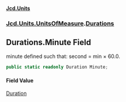#### [Jcd.Units](index 'index')
### [Jcd.Units.UnitsOfMeasure](Jcd.Units.UnitsOfMeasure 'Jcd.Units.UnitsOfMeasure').[Durations](Durations 'Jcd.Units.UnitsOfMeasure.Durations')

## Durations.Minute Field

minute defined such that: second = min × 60.0.

```csharp
public static readonly Duration Minute;
```

#### Field Value
[Duration](Duration 'Jcd.Units.UnitTypes.Duration')